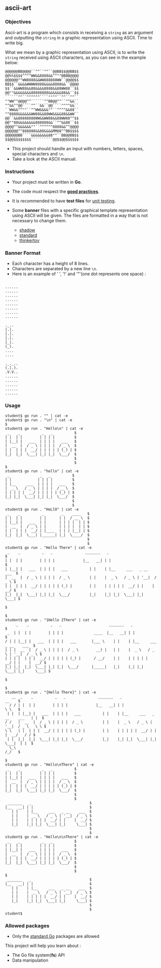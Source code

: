 ## ascii-art

### Objectives

Ascii-art is a program which consists in receiving a `string` as an argument and outputting the `string` in a graphic representation using ASCII. Time to write big.

What we mean by a graphic representation using ASCII, is to write the `string` received using ASCII characters, as you can see in the example below:

```````````console
@@@@@@BB@@@@``^^``^^``@@BB$$@@BB$$
@@%%$$$$^^^^WW&&8888&&^^""BBBB@@@@
@@@@@@""WW8888&&WW888888WW``@@@@$$
BB$$``&&&&WWWW8888&&&&8888&&``@@@@
$$``&&WW88&&88&&&&8888&&88WW88``$$
@@""&&&&&&&&88888888&&&&&&88&&``$$
``````^^``^^^^^^````""^^``^^``^^``
""WW^^@@@@^^``````^^BB@@^^``^^&&``
^^&&^^@@````^^``&&``@@````^^^^&&``
``WW&&^^""``^^WW&&&&""``^^^^&&88``
^^8888&&&&&&WW88&&88WW&&&&88&&WW``
@@``&&88888888WW&&WW88&&88WW88^^$$
@@""88&&&&&&&&888888&&``^^&&88``$$
@@@@^^&&&&&&""``^^^^^^8888&&^^@@@@
@@@@@@^^888888&&88&&&&MM88^^BB$$$$
@@@@@@BB````&&&&&&&&88""``BB@@BB$$
$$@@$$$$$$$$``````````@@$$@@$$$$$$
```````````

- This project should handle an input with numbers, letters, spaces, special characters and `\n`.
- Take a look at the ASCII manual.

### Instructions

- Your project must be written in **Go**.
- The code must respect the [**good practices**](../good-practices/README.md).
- It is recommended to have **test files** for [unit testing](https://go.dev/doc/tutorial/add-a-test).

- Some **banner** files with a specific graphical template representation using ASCII will be given. The files are formatted in a way that is not necessary to change them.

  - [shadow](shadow.txt)
  - [standard](standard.txt)
  - [thinkertoy](thinkertoy.txt)

### Banner Format

- Each character has a height of 8 lines.
- Characters are separated by a new line `\n`.
- Here is an example of ' ', '!' and '"'(one dot represents one space) :

```console

......
......
......
......
......
......
......
......

._..
|.|.
|.|.
|.|.
|_|.
(_).
....
....

._._..
(.|.).
.V.V..
......
......
......
......
......

```

### Usage

```console
student$ go run . "" | cat -e
student$ go run . "\n" | cat -e
$
student$ go run . "Hello\n" | cat -e
 _    _          _   _          $
| |  | |        | | | |         $
| |__| |   ___  | | | |   ___   $
|  __  |  / _ \ | | | |  / _ \  $
| |  | | |  __/ | | | | | (_) | $
|_|  |_|  \___| |_| |_|  \___/  $
                                $
                                $
$
student$ go run . "hello" | cat -e
 _              _   _          $
| |            | | | |         $
| |__     ___  | | | |   ___   $
|  _ \   / _ \ | | | |  / _ \  $
| | | | |  __/ | | | | | (_) | $
|_| |_|  \___| |_| |_|  \___/  $
                               $
                               $
student$ go run . "HeLlO" | cat -e
 _    _          _        _    ____   $
| |  | |        | |      | |  / __ \  $
| |__| |   ___  | |      | | | |  | | $
|  __  |  / _ \ | |      | | | |  | | $
| |  | | |  __/ | |____  | | | |__| | $
|_|  |_|  \___| |______| |_|  \____/  $
                                      $
                                      $
student$ go run . "Hello There" | cat -e
 _    _          _   _               _______   _                           $
| |  | |        | | | |             |__   __| | |                          $
| |__| |   ___  | | | |   ___          | |    | |__     ___   _ __    ___  $
|  __  |  / _ \ | | | |  / _ \         | |    |  _ \   / _ \ | '__|  / _ \ $
| |  | | |  __/ | | | | | (_) |        | |    | | | | |  __/ | |    |  __/ $
|_|  |_|  \___| |_| |_|  \___/         |_|    |_| |_|  \___| |_|     \___| $
                                                                           $
                                                                           $
student$ go run . "1Hello 2There" | cat -e
     _    _          _   _                      _______   _                           $
 _  | |  | |        | | | |              ____  |__   __| | |                          $
/ | | |__| |   ___  | | | |   ___       |___ \    | |    | |__     ___   _ __    ___  $
| | |  __  |  / _ \ | | | |  / _ \        __) |   | |    |  _ \   / _ \ | '__|  / _ \ $
| | | |  | | |  __/ | | | | | (_) |      / __/    | |    | | | | |  __/ | |    |  __/ $
|_| |_|  |_|  \___| |_| |_|  \___/      |_____|   |_|    |_| |_|  \___| |_|     \___| $
                                                                                      $
                                                                                      $
student$ go run . "{Hello There}" | cat -e
   __  _    _          _   _               _______   _                           __    $
  / / | |  | |        | | | |             |__   __| | |                          \ \   $
 | |  | |__| |   ___  | | | |   ___          | |    | |__     ___   _ __    ___   | |  $
/ /   |  __  |  / _ \ | | | |  / _ \         | |    |  _ \   / _ \ | '__|  / _ \   \ \ $
\ \   | |  | | |  __/ | | | | | (_) |        | |    | | | | |  __/ | |    |  __/   / / $
 | |  |_|  |_|  \___| |_| |_|  \___/         |_|    |_| |_|  \___| |_|     \___|  | |  $
  \_\                                                                            /_/   $
                                                                                       $
student$ go run . "Hello\nThere" | cat -e
 _    _          _   _          $
| |  | |        | | | |         $
| |__| |   ___  | | | |   ___   $
|  __  |  / _ \ | | | |  / _ \  $
| |  | | |  __/ | | | | | (_) | $
|_|  |_|  \___| |_| |_|  \___/  $
                                $
                                $
 _______   _                           $
|__   __| | |                          $
   | |    | |__     ___   _ __    ___  $
   | |    |  _ \   / _ \ | '__|  / _ \ $
   | |    | | | | |  __/ | |    |  __/ $
   |_|    |_| |_|  \___| |_|     \___| $
                                       $
                                       $
student$ go run . "Hello\n\nThere" | cat -e
 _    _          _   _          $
| |  | |        | | | |         $
| |__| |   ___  | | | |   ___   $
|  __  |  / _ \ | | | |  / _ \  $
| |  | | |  __/ | | | | | (_) | $
|_|  |_|  \___| |_| |_|  \___/  $
                                $
                                $
$
 _______   _                           $
|__   __| | |                          $
   | |    | |__     ___   _ __    ___  $
   | |    |  _ \   / _ \ | '__|  / _ \ $
   | |    | | | | |  __/ | |    |  __/ $
   |_|    |_| |_|  \___| |_|     \___| $
                                       $
                                       $
student$
```

### Allowed packages

- Only the [standard Go](https://golang.org/pkg/) packages are allowed

This project will help you learn about :

- The Go file system(**fs**) API
- Data manipulation